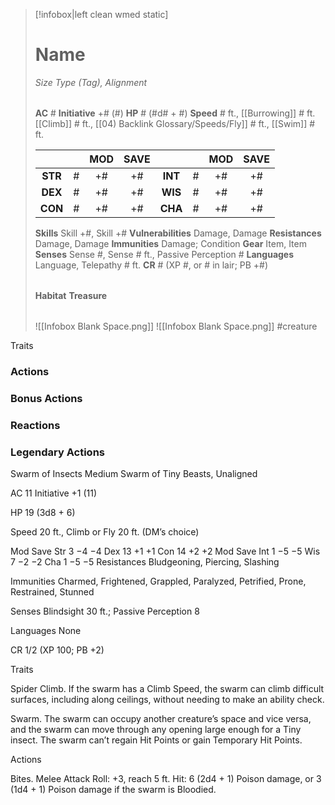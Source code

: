 > [!infobox|left clean wmed static]
> # Name
> *Size Type (Tag), Alignment*
> 
> | |
> | - |
> **AC** # **Initiative** +# (#)
> **HP** # (#d# + #)
> **Speed** # ft., [[Burrowing]] # ft. [[Climb]] # ft., [[04) Backlink Glossary/Speeds/Fly]] # ft., [[Swim]] # ft.
> 
> | | | MOD | SAVE | | | MOD | SAVE |
> | :-: | :-: | :-: | :-: | :-: | :-: | :-: | :-: |
> | **STR** | # | +# | +# | **INT** | # | +# | +# | 
> | **DEX** | # | +# | +# | **WIS** | # | +# | +# |
> | **CON** | # | +# | +# | **CHA** | # | +# | +# |
> **Skills** Skill +#, Skill +#
> **Vulnerabilities** Damage, Damage
> **Resistances** Damage, Damage
> **Immunities** Damage; Condition
> **Gear** Item, Item
> **Senses** Sense #, Sense # ft., Passive Perception #
> **Languages** Language, Telepathy # ft.
> **CR** # (XP #, or # in lair; PB +#)
>
> | |
> | - |
> **Habitat**
> **Treasure**
> 
> | |
> | - |
> ![[Infobox Blank Space.png]]
> ![[Infobox Blank Space.png]]
> #creature 

 Traits
### Actions
### Bonus Actions
### Reactions
### Legendary Actions
Swarm of Insects
Medium Swarm of Tiny Beasts, Unaligned

AC 11 Initiative +1 (11)

HP 19 (3d8 + 6)

Speed 20 ft., Climb or Fly 20 ft. (DM’s choice)

Mod	Save
Str	3	−4	−4
Dex	13	+1	+1
Con	14	+2	+2
Mod	Save
Int	1	−5	−5
Wis	7	−2	−2
Cha	1	−5	−5
Resistances Bludgeoning, Piercing, Slashing

Immunities Charmed, Frightened, Grappled, Paralyzed, Petrified, Prone, Restrained, Stunned

Senses Blindsight 30 ft.; Passive Perception 8

Languages None

CR 1/2 (XP 100; PB +2)

Traits

Spider Climb. If the swarm has a Climb Speed, the swarm can climb difficult surfaces, including along ceilings, without needing to make an ability check.

Swarm. The swarm can occupy another creature’s space and vice versa, and the swarm can move through any opening large enough for a Tiny insect. The swarm can’t regain Hit Points or gain Temporary Hit Points.

Actions

Bites. Melee Attack Roll: +3, reach 5 ft. Hit: 6 (2d4 + 1) Poison damage, or 3 (1d4 + 1) Poison damage if the swarm is Bloodied.